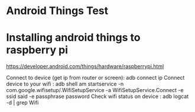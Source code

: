 # Android Things Test

# Installing android things to raspberry pi

https://developer.android.com/things/hardware/raspberrypi.html

Connect to device (get ip from router or screen): adb connect ip
Connect device to your wifi : adb shell am startservice -n com.google.wifisetup/.WifiSetupService -a WifiSetupService.Connect -e ssid said -e passphrase password
Check wifi status on device : adb logcat -d | grep Wifi


